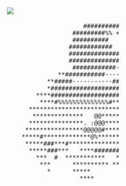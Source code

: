 <h1 align="center">
  <a href="https://git.io/typing-svg">
    <img src="https://readme-typing-svg.herokuapp.com/?lines=_____+Hello,+There!+👋+_____;_____+Nice+to+meet+you!+_____&center=true&size=30">
  </a>
</h1>
<pre>
                                                  ############-+                  
                                               #########%% ++--++                 
                                               ##########                         
                                              ############                        
                                              ######################              
                                              ###############-#######%            
                                               ############----######%*           
                                           **###########-----########%*           
                                        **#####-----------#########%%*****        
                                        *########################%%*******        
                                     ****####################%%%*************     
                                      ****#%%%%%%%%%%%%%%#******************      
                                   ********************************************   
                                    **************   @@*****@  @@*************    
                                   ***************. :@@@****@  @@%**************  
                                  ****************@@@@@#****@@@@@**************** 
                                 *****#*************@%********#***********##***** 
                                  *****###***#**************************####****  
                                   *****###***   ****#########****  *** ###****   
                                     ***  #  ***********   ***********  #  ***    
                                      ***      ********** **********      ***     
                                        *      *****           *****      *       
                                                 ****         ****                
</pre>
